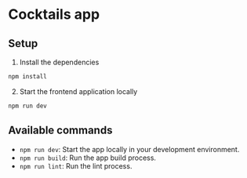 # Cocktails app


## Setup

1. Install the dependencies
```bash
npm install
```
2. Start the frontend application locally
```bash
npm run dev
```

## Available commands

* `npm run dev`: Start the app locally in your development environment.
* `npm run build`: Run the app build process.
* `npm run lint`: Run the lint process.

